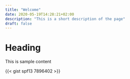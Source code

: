 ```yaml
---
title: "Welcome"
date: 2020-05-19T14:28:21+02:00
description: "This is a short description of the page"
draft: false
---
```


# Heading
This is sample content

{{< gist spf13 7896402 >}}
